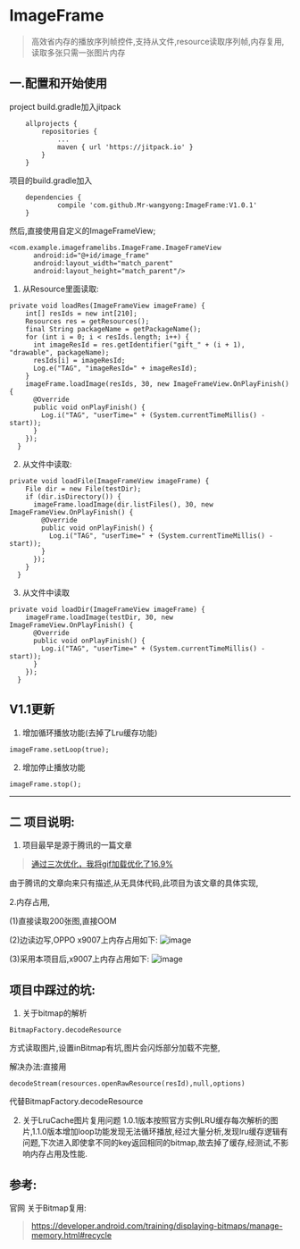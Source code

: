 # ImageFrame
>高效省内存的播放序列帧控件,支持从文件,resource读取序列帧,内存复用,读取多张只需一张图片内存

## 一.配置和开始使用

project build.gradle加入jitpack
```
	allprojects {
		repositories {
			...
			maven { url 'https://jitpack.io' }
		}
	}
```

项目的build.gradle加入
```
	dependencies {
	        compile 'com.github.Mr-wangyong:ImageFrame:V1.0.1'
	}
```
然后,直接使用自定义的ImageFrameView;
```
<com.example.imageframelibs.ImageFrame.ImageFrameView
      android:id="@+id/image_frame"
      android:layout_width="match_parent"
      android:layout_height="match_parent"/>
```




1. 从Resource里面读取:
```
private void loadRes(ImageFrameView imageFrame) {
    int[] resIds = new int[210];
    Resources res = getResources();
    final String packageName = getPackageName();
    for (int i = 0; i < resIds.length; i++) {
      int imageResId = res.getIdentifier("gift_" + (i + 1), "drawable", packageName);
      resIds[i] = imageResId;
      Log.e("TAG", "imageResId=" + imageResId);
    }
    imageFrame.loadImage(resIds, 30, new ImageFrameView.OnPlayFinish() {
      @Override
      public void onPlayFinish() {
        Log.i("TAG", "userTime=" + (System.currentTimeMillis() - start));
      }
    });
  }
```

2. 从文件中读取:

```
private void loadFile(ImageFrameView imageFrame) {
    File dir = new File(testDir);
    if (dir.isDirectory()) {
      imageFrame.loadImage(dir.listFiles(), 30, new ImageFrameView.OnPlayFinish() {
        @Override
        public void onPlayFinish() {
          Log.i("TAG", "userTime=" + (System.currentTimeMillis() - start));
        }
      });
    }
  }
```


3. 从文件中读取

```
private void loadDir(ImageFrameView imageFrame) {
    imageFrame.loadImage(testDir, 30, new ImageFrameView.OnPlayFinish() {
      @Override
      public void onPlayFinish() {
        Log.i("TAG", "userTime=" + (System.currentTimeMillis() - start));
      }
    });
  }
```
## V1.1更新
1. 增加循环播放功能(去掉了Lru缓存功能)
```
imageFrame.setLoop(true);
```
2. 增加停止播放功能
```
imageFrame.stop();
```

---

## 二 项目说明:
1. 项目最早是源于腾讯的一篇文章

> [通过三次优化，我将gif加载优化了16.9%](http://note.youdao.com/)

由于腾讯的文章向来只有描述,从无具体代码,此项目为该文章的具体实现,

2.内存占用,

(1)直接读取200张图,直接OOM

(2)边读边写,OPPO x9007上内存占用如下:
![image](read.png)

(3)采用本项目后,x9007上内存占用如下:
![image](cache.png)

## 项目中踩过的坑:
1. 关于bitmap的解析
```
BitmapFactory.decodeResource
```
方式读取图片,设置inBitmap有坑,图片会闪烁部分加载不完整,

解决办法:直接用

```
decodeStream(resources.openRawResource(resId),null,options)
```
代替BitmapFactory.decodeResource

2. 关于LruCache图片复用问题
1.0.1版本按照官方实例LRU缓存每次解析的图片,1.1.0版本增加loop功能发现无法循环播放,经过大量分析,发现lru缓存逻辑有问题,下次进入即使拿不同的key返回相同的bitmap,故去掉了缓存,经测试,不影响内存占用及性能.


## 参考:
官网 关于Bitmap复用:
> https://developer.android.com/training/displaying-bitmaps/manage-memory.html#recycle
